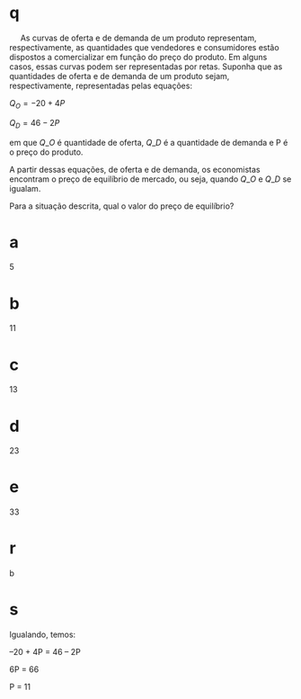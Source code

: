 # q
     As curvas de oferta e de demanda de um produto representam, respectivamente, as quantidades que vendedores e consumidores estão dispostos a comercializar em função do preço do produto. Em alguns casos, essas curvas podem ser representadas por retas. Suponha que as quantidades de oferta e de demanda de um produto sejam, respectivamente, representadas pelas equações:

$Q_O = -20 + 4P$

$Q_D = 46 - 2P$

em que $Q\_{O}$ é quantidade de oferta, $Q\_{D}$ é a quantidade de demanda e P é o preço do produto.

A partir dessas equações, de oferta e de demanda, os economistas encontram o preço de equilíbrio de mercado, ou seja, quando $Q\_{O}$ e $Q\_{D}$ se igualam.

Para a situação descrita, qual o valor do preço de equilíbrio?

# a
5

# b
11

# c
13

# d
23

# e
33

# r
b

# s
Igualando, temos:

–20 + 4P = 46 – 2P

6P = 66

P = 11
